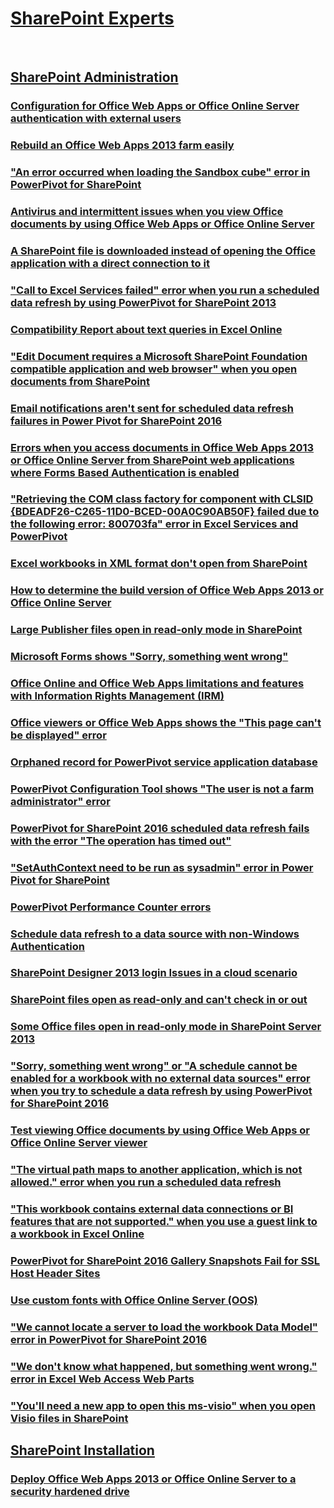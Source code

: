 ﻿# [SharePoint Experts](./sharepoint-experts.md)
 
## [SharePoint Administration](../experts-admin/index.md)

### [Configuration for Office Web Apps or Office Online Server authentication with external users](../configuration-for-office-web-apps-or-office-online-server-authentication-with-external-users.md)

### [Rebuild an Office Web Apps 2013 farm easily](../rebuild-an-office-web-apps-2013-farm-easily.md)

### ["An error occurred when loading the Sandbox cube" error in PowerPivot for SharePoint](../an-error-occurred-when-loading-the-sandbox-cube-in-powerpivot-for-sharepoint.md)

### [Antivirus and intermittent issues when you view Office documents by using Office Web Apps or Office Online Server](../antivirus-and-intermittent-issues-when-you-view-office-documents-by-using-office-web-apps-or-office-online-server.md)

### [A SharePoint file is downloaded instead of opening the Office application with a direct connection to it](../a-sharepoint-file-is-downloaded-instead-of-opening-the-office-application-with-a-direct-connection-to-it.md)

### ["Call to Excel Services failed" error when you run a scheduled data refresh by using PowerPivot for SharePoint 2013](../call-to-excel-services-failed-error-when-you-run-a-scheduled-data-refresh-by-using-powerpivot-for-sharepoint-2013.md)

### [Compatibility Report about text queries in Excel Online](../compatibility-report-about-text-queries-in-excel-online.md)

### ["Edit Document requires a Microsoft SharePoint Foundation compatible application and web browser" when you open documents from SharePoint](../edit-document-requires-a-microsoft-sharepoint-foundation-compatible-application-and-web-browser.md)

### [Email notifications aren't sent for scheduled data refresh failures in Power Pivot for SharePoint 2016](../email-notifications-arent-sent-for-scheduled-data-refresh-failures-in-power-pivot-for-sharepoint-2016.md)

### [Errors when you access documents in Office Web Apps 2013 or Office Online Server from SharePoint web applications where Forms Based Authentication is enabled](../errors-when-you-access-documents-in-office-web-apps-2013-or-office-online-server-from-sharepoint-web-applications-where-forms-based-authentication-is-enabled.md)

### ["Retrieving the COM class factory for component with CLSID {BDEADF26-C265-11D0-BCED-00A0C90AB50F} failed due to the following error: 800703fa" error in Excel Services and PowerPivot](../excel-services-and-powerpivot-show-retrieving-the-com-class-factory-for-component-failed.md)

### [Excel workbooks in XML format don't open from SharePoint](../excel-workbooks-in-xml-format-dont-open-from-sharepoint.md)

### [How to determine the build version of Office Web Apps 2013 or Office Online Server](../how-to-determine-the-build-version-of-office-web-apps-2013-or-office-online-server.md)

### [Large Publisher files open in read-only mode in SharePoint](../large-publisher-files-open-in-read-only-mode-in-sharepoint.md)

### [Microsoft Forms shows "Sorry, something went wrong"](../microsoft-forms-shows-sorry-something-went-wrong.md)

### [Office Online and Office Web Apps limitations and features with Information Rights Management (IRM)](../office-online-and-office-web-apps-limitations-and-features-with-information-rights-management.md)

### [Office viewers or Office Web Apps shows the "This page can't be displayed" error](../office-viewers-or-office-web-apps-shows-this-page-cant-be-displayed-error.md)

### [Orphaned record for PowerPivot service application database](../orphaned-record-for-powerpivot-service-application-database.md)

### [PowerPivot Configuration Tool shows "The user is not a farm administrator" error](../powerpivot-configuration-tool-shows-the-user-is-not-a-farm-administrator-error.md)

### [PowerPivot for SharePoint 2016 scheduled data refresh fails with the error "The operation has timed out"](../powerpivot-for-sharepoint-2016-scheduled-data-refresh-fails-with-the-error-the-operation-has-timed-out.md)

### ["SetAuthContext need to be run as sysadmin" error in Power Pivot for SharePoint](../power-pivot-for-sharepoint-shows-setauthcontext-need-to-be-run-as-sysadmin-error.md)

### [PowerPivot Performance Counter errors](../powerpivot-performance-counter-errors.md)

### [Schedule data refresh to a data source with non-Windows Authentication](../schedule-data-refresh-to-a-data-source-with-non-windows-authentication.md)

### [SharePoint Designer 2013 login Issues in a cloud scenario](../sharepoint-designer-2013-login-issues-in-a-cloud-scenario.md)

### [SharePoint files open as read-only and can't check in or out](../sharepoint-files-open-as-read-only-and-cant-check-in-or-out.md)

### [Some Office files open in read-only mode in SharePoint Server 2013](../some-office-files-open-in-read-only-mode-in-sharepoint-server-2013.md)

### ["Sorry, something went wrong" or "A schedule cannot be enabled for a workbook with no external data sources" error when you try to schedule a data refresh by using PowerPivot for SharePoint 2016](../sorry-something-went-wrong-when-you-try-to-schedule-a-data-refresh.md)

### [Test viewing Office documents by using Office Web Apps or Office Online Server viewer](../test-viewing-office-documents-by-using-the-office-web-apps-or-office-online-server-viewer.md)

### ["The virtual path maps to another application, which is not allowed." error when you run a scheduled data refresh](../the-virtual-path-maps-to-another-application-which-is-not-allowed-when-you-run-a-scheduled-data-refresh.md)

### ["This workbook contains external data connections or BI features that are not supported." when you use a guest link to a workbook in Excel Online](../this-workbook-contains-external-data-connections-when-you-use-a-guest-link-to-a-workbook-in-excel-online.md)

### [PowerPivot for SharePoint 2016 Gallery Snapshots Fail for SSL Host Header Sites](../troubleshooting-powerpivot-sharepoint-gallery-snapshot.md)

### [Use custom fonts with Office Online Server (OOS)](../use-custom-fonts-with-office-online-server.md)

### ["We cannot locate a server to load the workbook Data Model" error in PowerPivot for SharePoint 2016](../we-cannot-locate-a-server-to-load-the-workbook-data-model-in-powerpivot-for-sharepoint-2016.md)

### ["We don't know what happened, but something went wrong." error in Excel Web Access Web Parts](../we-dont-know-what-happened-but-something-went-wrong-error-in-excel-web-access-web-parts.md)

### ["You'll need a new app to open this ms-visio" when you open Visio files in SharePoint](../you-will-need-a-new-app-to-open-this-ms-visio-when-you-open-visio-files-in-sharepoint.md)

## [SharePoint Installation](../experts-install/index.md)

### [Deploy Office Web Apps 2013 or Office Online Server to a security hardened drive](../deploy-office-web-apps-2013-or-office-online-server-to-a-security-hardened-drive.md)